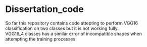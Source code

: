 # Dissertation_code  
So far this repository contains code attepting to perform VGG16 classification on two classes but it is not working fully.  
VGG16_4 classes has a similar error of incompatible shapes when attempting the training processes

